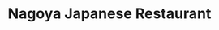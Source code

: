---
title: Nagoya Japanese Restaurant
lng: -76.9035736
lat: 40.2427375
color: '#31225D'
type: Japanese
address: 829 State St, Lemoyne, PA 17043
rating: 4
tags: 
  - japanese
  - ramen
  - gyoza
---